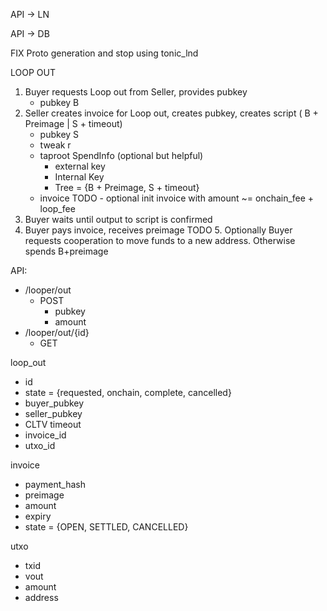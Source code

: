 API -> LN

API -> DB


FIX Proto generation and stop using tonic_lnd

LOOP OUT

1. Buyer requests Loop out from Seller, provides pubkey
    - pubkey B
2. Seller creates invoice for Loop out, creates pubkey, creates script ( B + Preimage | S + timeout)
    - pubkey S
    - tweak r
    - taproot SpendInfo (optional but helpful)
        - external key
        - Internal Key
        - Tree = {B + Preimage, S + timeout}
    - invoice 
        TODO - optional init invoice with amount ~= onchain_fee + loop_fee
3. Buyer waits until output to script is confirmed
4. Buyer pays invoice, receives preimage
TODO 5. Optionally Buyer requests cooperation to move funds to a new address. Otherwise spends B+preimage

API: 
- /looper/out
    - POST
        - pubkey
        - amount
- /looper/out/{id}
    - GET

loop_out
- id
- state = {requested, onchain, complete, cancelled}
- buyer_pubkey
- seller_pubkey
- CLTV timeout
- invoice_id
- utxo_id

invoice
- payment_hash
- preimage
- amount
- expiry
- state = {OPEN, SETTLED, CANCELLED}

utxo 
- txid
- vout
- amount
- address
